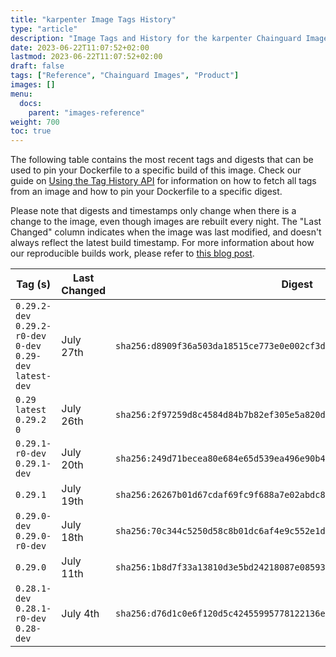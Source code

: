 ```yaml
---
title: "karpenter Image Tags History"
type: "article"
description: "Image Tags and History for the karpenter Chainguard Image"
date: 2023-06-22T11:07:52+02:00
lastmod: 2023-06-22T11:07:52+02:00
draft: false
tags: ["Reference", "Chainguard Images", "Product"]
images: []
menu:
  docs:
    parent: "images-reference"
weight: 700
toc: true
---
```


The following table contains the most recent tags and digests that can be used to pin your Dockerfile to a specific build of this image. Check our guide on [Using the Tag History API](/chainguard/chainguard-images/using-the-tag-history-api/) for information on how to fetch all tags from an image and how to pin your Dockerfile to a specific digest.

Please note that digests and timestamps only change when there is a change to the image, even though images are rebuilt every night. The "Last Changed" column indicates when the image was last modified, and doesn't always reflect the latest build timestamp. For more information about how our reproducible builds work, please refer to [this blog post](https://www.chainguard.dev/unchained/reproducing-chainguards-reproducible-image-builds).

| Tag (s)                                                       | Last Changed | Digest                                                                    |
|---------------------------------------------------------------|--------------|---------------------------------------------------------------------------|
|  `0.29.2-dev` `0.29.2-r0-dev` `0-dev` `0.29-dev` `latest-dev` | July 27th    | `sha256:d8909f36a503da18515ce773e0e002cf3d2f7b48bdf62a6f3b4de10c21bdc7fb` |
|  `0.29` `latest` `0.29.2` `0`                                 | July 26th    | `sha256:2f97259d8c4584d84b7b82ef305e5a820dc2edeb51f1935a2285850997a1106e` |
|  `0.29.1-r0-dev` `0.29.1-dev`                                 | July 20th    | `sha256:249d71becea80e684e65d539ea496e90b41ec3701778bbc56af6750d9a7b3cc7` |
|  `0.29.1`                                                     | July 19th    | `sha256:26267b01d67cdaf69fc9f688a7e02abdc8932a7af586f242ec331bb740a34acd` |
|  `0.29.0-dev` `0.29.0-r0-dev`                                 | July 18th    | `sha256:70c344c5250d58c8b01dc6af4e9c552e1dc5d67c5ee83babd1d7a2dfb64a8492` |
|  `0.29.0`                                                     | July 11th    | `sha256:1b8d7f33a13810d3e5bd24218087e08593354c5673c7b8480dc9369e8775a5ff` |
|  `0.28.1-dev` `0.28.1-r0-dev` `0.28-dev`                      | July 4th     | `sha256:d76d1c0e6f120d5c42455995778122136ecf97829a860a3735e3315532f5063f` |
